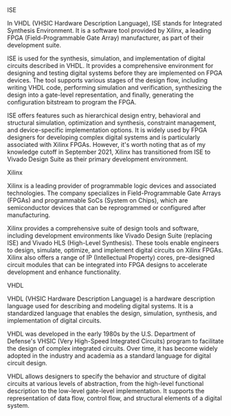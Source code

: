 
ISE

In VHDL (VHSIC Hardware Description Language), ISE stands for Integrated Synthesis Environment. It is a software tool provided by Xilinx, a leading FPGA (Field-Programmable Gate Array) manufacturer, as part of their development suite.

ISE is used for the synthesis, simulation, and implementation of digital circuits described in VHDL. It provides a comprehensive environment for designing and testing digital systems before they are implemented on FPGA devices. The tool supports various stages of the design flow, including writing VHDL code, performing simulation and verification, synthesizing the design into a gate-level representation, and finally, generating the configuration bitstream to program the FPGA.

ISE offers features such as hierarchical design entry, behavioral and structural simulation, optimization and synthesis, constraint management, and device-specific implementation options. It is widely used by FPGA designers for developing complex digital systems and is particularly associated with Xilinx FPGAs. However, it's worth noting that as of my knowledge cutoff in September 2021, Xilinx has transitioned from ISE to Vivado Design Suite as their primary development environment.

Xilinx

Xilinx is a leading provider of programmable logic devices and associated technologies. The company specializes in Field-Programmable Gate Arrays (FPGAs) and programmable SoCs (System on Chips), which are semiconductor devices that can be reprogrammed or configured after manufacturing.

Xilinx provides a comprehensive suite of design tools and software, including development environments like Vivado Design Suite (replacing ISE) and Vivado HLS (High-Level Synthesis). These tools enable engineers to design, simulate, optimize, and implement digital circuits on Xilinx FPGAs. Xilinx also offers a range of IP (Intellectual Property) cores, pre-designed circuit modules that can be integrated into FPGA designs to accelerate development and enhance functionality.

VHDL

VHDL (VHSIC Hardware Description Language) is a hardware description language used for describing and modeling digital systems. It is a standardized language that enables the design, simulation, synthesis, and implementation of digital circuits.

VHDL was developed in the early 1980s by the U.S. Department of Defense's VHSIC (Very High-Speed Integrated Circuits) program to facilitate the design of complex integrated circuits. Over time, it has become widely adopted in the industry and academia as a standard language for digital circuit design.

VHDL allows designers to specify the behavior and structure of digital circuits at various levels of abstraction, from the high-level functional description to the low-level gate-level implementation. It supports the representation of data flow, control flow, and structural elements of a digital system.
